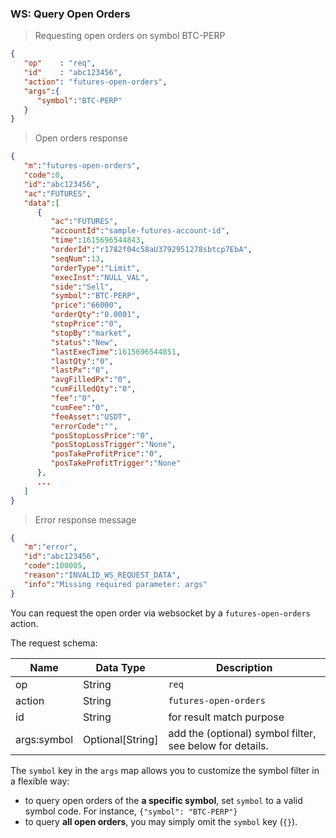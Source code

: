 ### WS: Query Open Orders

> Requesting open orders on symbol BTC-PERP

```json
{
   "op"    : "req",
   "id"    : "abc123456",
   "action": "futures-open-orders",
   "args":{
      "symbol":"BTC-PERP"
   }
}
```

> Open orders response

```json
{
   "m":"futures-open-orders",
   "code":0,
   "id":"abc123456",
   "ac":"FUTURES",
   "data":[
      {
         "ac":"FUTURES",
         "accountId":"sample-futures-account-id",
         "time":1615696544843,
         "orderId":"r1782f04c58aU3792951278sbtcp7EbA",
         "seqNum":13,
         "orderType":"Limit",
         "execInst":"NULL_VAL",
         "side":"Sell",
         "symbol":"BTC-PERP",
         "price":"66000",
         "orderQty":"0.0001",
         "stopPrice":"0",
         "stopBy":"market",
         "status":"New",
         "lastExecTime":1615696544851,
         "lastQty":"0",
         "lastPx":"0",
         "avgFilledPx":"0",
         "cumFilledQty":"0",
         "fee":"0",
         "cumFee":"0",
         "feeAsset":"USDT",
         "errorCode":"",
         "posStopLossPrice":"0",
         "posStopLossTrigger":"None",
         "posTakeProfitPrice":"0",
         "posTakeProfitTrigger":"None"
      },
      ...
   ]
}
```

> Error response message

```json
{
   "m":"error",
   "id":"abc123456",
   "code":100005,
   "reason":"INVALID_WS_REQUEST_DATA",
   "info":"Missing required parameter: args"
}
```

You can request the open order via websocket by a `futures-open-orders` action. 

The request schema:

 Name          | Data Type           | Description                
-------------- | ------------------- | -------------------------- 
 op            | String              | `req`                      
 action        | String              | `futures-open-orders`  
 id            | String              | for result match purpose       
 args:symbol  | Optional[String]    | add the (optional) symbol filter, see below for details.

The `symbol` key in the `args` map allows you to customize the symbol filter in a flexible way:

* to query open orders of the **a specific symbol**, set `symbol` to a valid symbol code. For instance, `{"symbol": "BTC-PERP"}`
* to query **all open orders**, you may simply omit the `symbol` key (`{}`). 

   
